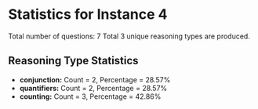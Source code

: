 # Statistics for Instance 4
Total number of questions: 7
Total 3 unique reasoning types are produced.
## Reasoning Type Statistics
- **conjunction:** Count = 2, Percentage = 28.57%
- **quantifiers:** Count = 2, Percentage = 28.57%
- **counting:** Count = 3, Percentage = 42.86%
